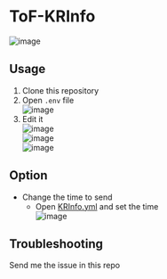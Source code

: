 # ToF-KRInfo
![image](https://github.com/c2t-r/ToF-KRInfo/assets/80561604/9055a75c-1b76-484e-9c21-ddb4fc1f749b)

## Usage
1. Clone this repository  
2. Open `.env` file  
![image](https://github.com/c2t-r/ToF-KRInfo/assets/80561604/7d210a5c-75fb-44c1-8c4d-0de0e31449fc)  
3. Edit it  
![image](https://github.com/c2t-r/ToF-KRInfo/assets/80561604/c19f3329-ee58-43f2-b55e-95d0b7bc7bf4)  
![image](https://github.com/c2t-r/ToF-KRInfo/assets/80561604/221e1fa8-5696-4b59-86ca-0509e4b9123c)  
![image](https://github.com/c2t-r/ToF-KRInfo/assets/80561604/2c797f95-341f-4f89-80b8-576e83b7917d)

## Option
- Change the time to send
  - Open [KRInfo.yml](.github/workflows/KRInfo.yml) and set the time  
    ![image](https://github.com/c2t-r/ToF-KRInfo/assets/80561604/7b6b28dd-53c9-4c6a-9428-17f46ee8beee)


## Troubleshooting
Send me the issue in this repo
